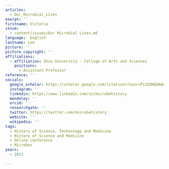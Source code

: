 ```yaml
---
articles:
  - Our_Microbial_Lives
exerpt: ''
firstname: Victoria
issue:
  - content/issues/Our Microbial Lives.md
language:  English
lastname: Lee
picture: ''
picture_copyright: ''
affiliations:
  - affiliation: Ohio University - College of Arts and Sciences
    positions:
      - Assistant Professor
reference: ''
socials:
  google_scholar: https://scholar.google.com/citations?user=P13ZUHQAAAAJ&hl=en
  instagram: ''
  linkedin: https://www.linkedin.com/in/microbehistory
  mendeley: ''
  orcid: ''
  researchgate: ''
  twitter: https://twitter.com/microbehistory
  website: ''
  wikipedia: ''
tags:
  - History of Science, Technology and Medicine
  - History of Science and Medicine
  - Online conference
  - Microbes
years:
  - 2021

---
```

